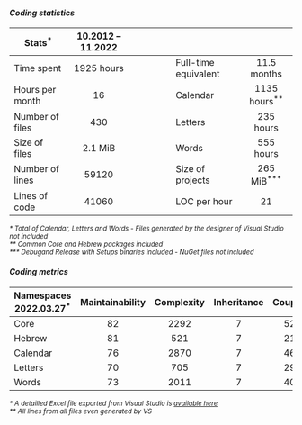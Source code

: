 #### _Coding statistics_

|Stats<sup>*</sup>|10.2012 – 11.2022||||
|-|:-:|-|-|:-:|
|Time spent|1925 hours||Full-time equivalent|11.5 months|
|Hours per month|16||Calendar|1135 hours<sup>**</sup>|
|Number of files|430||Letters|235 hours|
|Size of files|2.1 MiB||Words|555 hours|
|Number of lines|59120||Size of projects|265 MiB<sup>***</sup>|
|Lines of code|41060|&nbsp;&nbsp;&nbsp;&nbsp;&nbsp;&nbsp;&nbsp;&nbsp;&nbsp;&nbsp;&nbsp;&nbsp;&nbsp;|LOC per hour|21|

<sup><i>* Total of Calendar, Letters and Words - Files generated by the designer of Visual Studio not included<br>
** Common Core and Hebrew packages included<br>
*** Debugand Release with Setups binaries included - NuGet files not included</i></sup>

#### _Coding metrics_

|Namespaces 2022.03.27<sup>*</sup>|Maintainability|Complexity|Inheritance|Coupling|LOC<sup>**</sup>|Exec LOC|
|-|:-:|:-:|:-:|:-:|:-:|:-:|
|Core|82|2292|7|520|17180|4777|
|Hebrew|81|521|7|217|5989|1384|
|Calendar|76|2870|7|464|27246|11118|
|Letters|70|705|7|295|8262|3707|
|Words|73|2011|7|405|17912|7428|

<sup><i>* A detailled Excel file exported from Visual Studio is [available here](https://github.com/Ordisoftware/Updates/blob/main/OrdisoftwareMetrics.xlsx?raw=true)<br>
** All lines from all files even generated by VS</i></sup>

